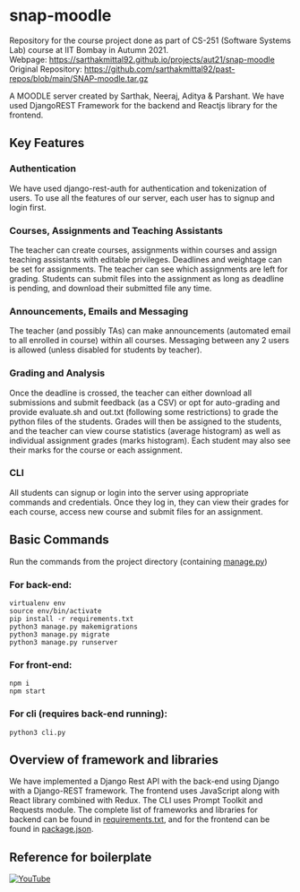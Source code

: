 # snap-moodle

Repository for the course project done as part of CS-251 (Software Systems Lab) course at IIT Bombay in Autumn 2021.  
Webpage: https://sarthakmittal92.github.io/projects/aut21/snap-moodle  
Original Repository: https://github.com/sarthakmittal92/past-repos/blob/main/SNAP-moodle.tar.gz

A MOODLE server created by Sarthak, Neeraj, Aditya & Parshant. 
We have used DjangoREST Framework for the backend and Reactjs library for the frontend.  

## Key Features

### Authentication
We have used django-rest-auth for authentication and tokenization of users. To use all the features of our server, each user has to signup and login first.

### Courses, Assignments and Teaching Assistants
The teacher can create courses, assignments within courses and assign teaching assistants with editable privileges. Deadlines and weightage can be set for assignments. The teacher can see which assignments are left for grading. Students can submit files into the assignment as long as deadline is pending, and download their submitted file any time.

### Announcements, Emails and Messaging
The teacher (and possibly TAs) can make announcements (automated email to all enrolled in course) within all courses. Messaging between any 2 users is allowed (unless disabled for students by teacher).

### Grading and Analysis
Once the deadline is crossed, the teacher can either download all submissions and submit feedback (as a CSV) or opt for auto-grading and provide evaluate.sh and out.txt (following some restrictions) to grade the python files of the students. Grades will then be assigned to the students, and the teacher can view course statistics (average histogram) as well as individual assignment grades (marks histogram). Each student may also see their marks for the course or each assignment.

### CLI
All students can signup or login into the server using appropriate commands and credentials. Once they log in, they can view their grades for each course, access new course and submit files for an assignment.

## Basic Commands
Run the commands from the project directory (containing [manage.py](./manage.py))

### For back-end:
```
virtualenv env
source env/bin/activate
pip install -r requirements.txt
python3 manage.py makemigrations
python3 manage.py migrate
python3 manage.py runserver
```

### For front-end:
```
npm i
npm start
```

### For cli (requires back-end running):
```
python3 cli.py
```

## Overview of framework and libraries
We have implemented a Django Rest API with the back-end using Django with a Django-REST framework. The frontend uses JavaScript along with React library combined with Redux. The CLI uses Prompt Toolkit and Requests module.
The complete list of frameworks and libraries for backend can be found in [requirements.txt](./requirements.txt), and for the frontend can be found in [package.json](./package.json).

## Reference for boilerplate

<a href="https://www.youtube.com/channel/UCRM1gWNTDx0SHIqUJygD-kQ" target="_blank"><img src="https://img.shields.io/badge/YouTube-%23E4405F.svg?&style=flat-square&logo=youtube&logoColor=white" alt="YouTube"></a>
